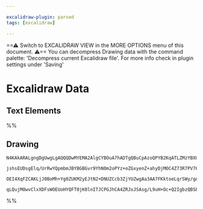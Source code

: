 ```yaml
---

excalidraw-plugin: parsed
tags: [excalidraw]

---
```

==⚠  Switch to EXCALIDRAW VIEW in the MORE OPTIONS menu of this document. ⚠== You can decompress Drawing data with the command palette: 'Decompress current Excalidraw file'. For more info check in plugin settings under 'Saving'


# Excalidraw Data

## Text Elements
%%
## Drawing
```compressed-json
N4KAkARALgngDgUwgLgAQQQDwMYEMA2AlgCYBOuA7hADTgQBuCpAzoQPYB2KqATLZMzYBXUtiRoIACyhQ4zZAHoFAc0JRJQgEYA6bGwC2CgF7N6hbEcK4OCtptbErHALRY8RMpWdx8Q1TdIEfARcZgRmBShcZQUebQAObQBmGjoghH0EDihmbgBtAF1+CFw4OABlKKhxVFAwSHUMmogiZWlU+oZCBAoAIVxsAGtlUmEOYgBhNnw2Um4IAGIAMxXV

jshsEUDsgElq/UrRwYQpmbmJBYBGBGvr9YhN0m2oPYz+oZGxyenZ+ahyDjMOC4Z73R7PV76ABihHw+EqMGC80EHjBWyyL32hzYxwA6iR1Nw+OANujdlj/jiEAikRIUSQ0U8MZCAErCNoccK5NCXfikpnkjIAeWB2DUMG4lwADFK+Q8yZiMlDOFAobh9LCJWgAKxy8HM/bK7LlQhGGo8WUk+UCxX6AAqWCgAEFWlwJMEllBGRCKSDnU82BRJCFiNw

OEI4XqFZCAKLjJ0BoMh+Yg0ZUKM2yEJtN2+DNUZCcb3ZjYUZwgAa3AA7FKktoeLqrSWy/gAJrcAAsVYAbNoq9qq/FLg25UY2AZuHVOvQCEIapcSQBfDM+jJswvETnMbnoAtFuUjEgms1hiP4A+kI/VODcRudQ/EACybGICDjuE0wVDaCWBDCF5IU5fjQKdIF6aZv13ZRNFwAAKHhLiraheEQ5CEKQ1ApW0bUAEp1kgFkEGUCMQXmUhoLgngkllXh

qLQujMOwvClxXDFsWOEUoHYQFT0jK0lnITJCPGJhCA4ZRJxJSAsg/L9uH+Oc+Q2IgbzQBSECUiAOHVGp1M04QoCITl5NIOcWKtOwACsEGwHJym0uBn1fd9PwQSDf3wf8rQGLjGDtcd8Ek+oGjzZF0ls7j8PlZgoAMXNEF488pJaNghjc7gPK84KWlCZ0Ir8gLEqXcBlzoJZYXCSdFxARcgA=
```
%%